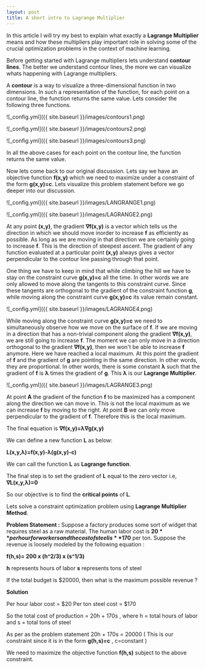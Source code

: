 ```yaml
---
layout: post
title: A short intro to Lagrange Multiplier 
---
```

In this article I will try my best to explain what exactly a **Lagrange Multiplier** means and how these multipliers play important role in solving some of the crucial optimization problems in the context of machine learning.

Before getting started with Lagrange multipliers lets understand **contour lines**. The better we understand contour lines, the more we can visualize whats happening with Lagrange multipliers.

A **contour** is a way to visualize a three-dimensional function in two dimensions. In such a representation of the function, for each point on a contour line, the function returns the same value. Lets consider the following three functions.

![_config.yml]({{ site.baseurl }}/images/contours1.png)

![_config.yml]({{ site.baseurl }}/images/contours2.png)

![_config.yml]({{ site.baseurl }}/images/contours3.png)

In all the above cases for each point on the contour line, the function returns the same value.

Now lets come back to our original discussion. Lets say we have an objective function **f(x,y)** which we need to maximize under a constraint of the form **g(x,y)=c**. Lets visualize this problem statement before we go deeper into our discussion. 


![_config.yml]({{ site.baseurl }}/images/LANGRANGE1.png)

![_config.yml]({{ site.baseurl }}/images/LAGRANGE2.png)

At any point **(x,y)**, the gradient **∇f(x,y)** is a vector which tells us the direction in which we should move inorder to increase **f** as efficiently as possible. As long as we are moving in that direction we are certainly going to increase **f**. This is the direction of steepest ascent. The gradient of any function evaluated at a particular point **(x,y)** always gives a vector perpendicular to the contour line passing through that point.

One thing we have to keep in mind that while climbing the hill we have to stay on the constraint curve **g(x,y)=c** all the time. In other words we are only allowed to move along the tangents to this constraint curve. Since these tangents are orthogonal to the gradient of the constraint function **g**, while moving along the constraint curve **g(x,y)=c** its value remain constant.

![_config.yml]({{ site.baseurl }}/images/LAGRANGE4.png)

While moving along the constraint curve **g(x,y)=c** we need to simultaneously observe how we move on the surface of **f**. If we are moving in a direction that has a non-trivial component along the gradient **∇f(x,y)**, we are still going to increase **f**. The moment we can only move in a direction orthogonal to the gradient **∇f(x,y)**, then we won't be able to increase **f** anymore. Here we have reached a local maximum. At this point the gradient of **f** and the gradient of **g** are pointing in the same direction. In other words, they are proportional. In other words, there is some constant **λ** such that the gradient of **f** is **λ** times the gradient of **g**. This **λ** is our **Lagrange Multiplier**.

![_config.yml]({{ site.baseurl }}/images/LAGRANGE3.png)

At point **A** the gradient of the function **f** to be maximized has a component along the direction we can move in. This is not the local maximum as we can increase **f** by moving to the right. At point **B** we can only move perpendicular to the gradient of **f**. Therefore this is the local maximum. 

The final equation is **∇f(x,y)=λ∇g(x,y)**

We can define a new function **L** as below:

**L(x,y,λ)=f(x,y)-λ(g(x,y)-c)**

We can call the function **L** as **Lagrange function**.

The final step is to set the gradient of **L** equal to the zero  vector i.e, **∇L(x,y,λ)=0**

So our objective is to find the **critical points** of **L**.

Lets solve a constraint optimization problem using **Lagrange Multiplier Method**.

**Problem Statement :**
Suppose a factory produces some sort of widget that requires steel as a raw material. The human labor cost is **$20** per hour for workers and the cost of steel is **$170** per ton. Suppose the revenue is loosely modeled by the following equation :

**f(h,s)= 200 x (h^2/3) x (s^1/3)**

**h** represents hours of labor
**s** represents tons of steel

If the total budget is $20000, then what is the maximum possible revenue ?

**Solution**

Per hour labor cost = $20
Per ton steel cost = $170

So the total cost of production = 20h + 170s , where h = total hours of labor and s = total tons of steel

As per as the problem statement  20h + 170s = 20000 ( This is our constraint since it is in the form **g(h,s)=c** , c=constant )

We need to maximize the objective function **f(h,s)** subject to the above constraint.

